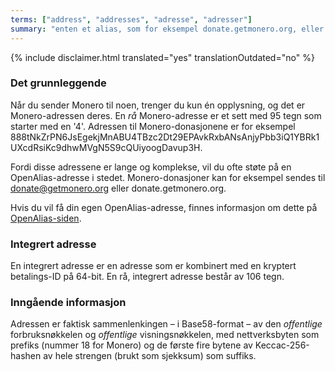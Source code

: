```yaml
---
terms: ["address", "addresses", "adresse", "adresser"]
summary: "enten et alias, som for eksempel donate.getmonero.org, eller et sett med 95 tegn som begynner med en 4"
---
```


{% include disclaimer.html translated="yes" translationOutdated="no" %}
### Det grunnleggende

Når du sender Monero til noen, trenger du kun én opplysning, og det er Monero-adressen deres. En *rå* Monero-adresse er et sett med 95 tegn som starter med en '4'. Adressen til Monero-donasjonene er for eksempel <span class="long-term">888tNkZrPN6JsEgekjMnABU4TBzc2Dt29EPAvkRxbANsAnjyPbb3iQ1YBRk1UXcdRsiKc9dhwMVgN5S9cQUiyoogDavup3H</span>.

Fordi disse adressene er lange og komplekse, vil du ofte støte på en OpenAlias-adresse i stedet. Monero-donasjoner kan for eksempel sendes til <span class="long-term">donate@getmonero.org</span> eller <span class="long-term">donate.getmonero.org</span>.

Hvis du vil få din egen OpenAlias-adresse, finnes informasjon om dette på [OpenAlias-siden](https://openalias.org/).

### Integrert adresse

En integrert adresse er en adresse som er kombinert med en kryptert betalings-ID på 64-bit. En rå, integrert adresse består av 106 tegn.

### Inngående informasjon

Adressen er faktisk sammenlenkingen – i Base58-format – av den *offentlige* forbruksnøkkelen og *offentlige* visningsnøkkelen, med nettverksbyten som prefiks (nummer 18 for Monero) og de første fire bytene av Keccac-256-hashen av hele strengen (brukt som sjekksum) som suffiks.
